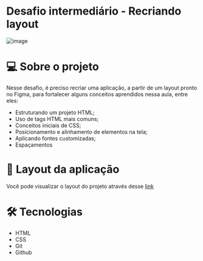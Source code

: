 # Desafio intermediário - Recriando layout

![image](https://github.com/Souzasud/cardinformativo-pacoteviagens/assets/133075307/7e50e2fa-315a-4824-bf7a-d9f07356cccb)

# 💻 Sobre o projeto

Nesse desafio, é preciso recriar uma aplicação, a partir de um layout pronto no
Figma, para fortalecer alguns conceitos aprendidos nessa aula, entre eles:

- Estruturando um projeto HTML;
- Uso de tags HTML mais comuns;
- Conceitos iniciais de CSS;
- Posicionamento e alinhamento de elementos na tela;
- Aplicando fontes customizadas;
- Espaçamentos

# 🔖 Layout da aplicação

Você pode visualizar o layout do projeto através desse [link](https://www.figma.com/file/hwdC4c5mBrt0VqrMDa1tdo/Projeto01-Extra-(Copy)?type=design&node-id=1-2&mode=design&t=hfbJjUkIAyIHteZf-0)

# 🛠️ Tecnologias

- HTML
- CSS
- Git
- Github
